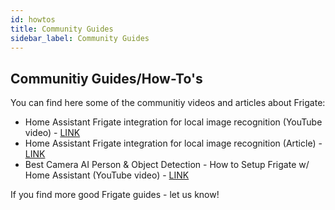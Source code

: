 ```yaml
---
id: howtos
title: Community Guides
sidebar_label: Community Guides
---
```


## Communitiy Guides/How-To's

You can find here some of the communitiy videos and articles about Frigate:

- Home Assistant Frigate integration for local image recognition (YouTube video) - [LINK](https://youtu.be/Q2UT78lFQpo)
- Home Assistant Frigate integration for local image recognition (Article) - [LINK](https://peyanski.com/home-assistant-frigate-integration/)
- Best Camera AI Person & Object Detection - How to Setup Frigate w/ Home Assistant (YouTube video) - [LINK](https://youtu.be/V8vGdoYO6-Y)

If you find more good Frigate guides - let us know!
